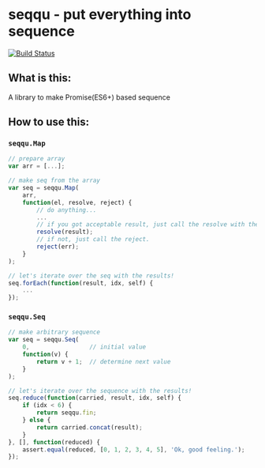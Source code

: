 # seqqu - put everything into sequence

[![Build Status](https://travis-ci.org/mk2/seqqu.svg)](https://travis-ci.org/mk2/seqqu)

## What is this:
A library to make Promise(ES6+) based sequence

## How to use this:

### `seqqu.Map`
```js
// prepare array
var arr = [...];

// make seq from the array
var seq = seqqu.Map(
    arr,
    function(el, resolve, reject) {
        // do anything...
        ...
        // if you got acceptable result, just call the resolve with the result.
        resolve(result);
        // if not, just call the reject.
        reject(err);
    }
);

// let's iterate over the seq with the results!
seq.forEach(function(result, idx, self) {
    ...
});
```

### `seqqu.Seq`
```js
// make arbitrary sequence
var seq = seqqu.Seq(
    0,                 // initial value
    function(v) {
        return v + 1;  // determine next value
    }
);

// let's iterate over the sequence with the results!
seq.reduce(function(carried, result, idx, self) {
    if (idx < 6) {
        return seqqu.fin;
    } else {
        return carried.concat(result);
    }
}, [], function(reduced) {
    assert.equal(reduced, [0, 1, 2, 3, 4, 5], 'Ok, good feeling.');
});
```